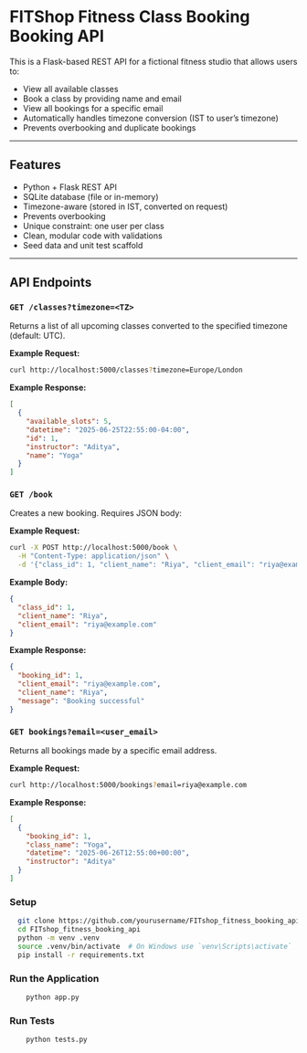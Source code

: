 # FITShop Fitness Class Booking Booking API

This is a Flask-based REST API for a fictional fitness studio that allows users to:

- View all available classes
- Book a class by providing name and email
- View all bookings for a specific email
- Automatically handles timezone conversion (IST to user’s timezone)
- Prevents overbooking and duplicate bookings

---

## Features

- Python + Flask REST API
- SQLite database (file or in-memory)
- Timezone-aware (stored in IST, converted on request)
- Prevents overbooking
- Unique constraint: one user per class
- Clean, modular code with validations
- Seed data and unit test scaffold

---

## API Endpoints

### `GET /classes?timezone=<TZ>`

Returns a list of all upcoming classes converted to the specified timezone (default: UTC).

**Example Request:**

```bash
curl http://localhost:5000/classes?timezone=Europe/London
```

**Example Response:**

```json
[
  {
    "available_slots": 5,
    "datetime": "2025-06-25T22:55:00-04:00",
    "id": 1,
    "instructor": "Aditya",
    "name": "Yoga"
  }
]

```

### `GET /book`

Creates a new booking. Requires JSON body:

**Example Request:**

```bash
curl -X POST http://localhost:5000/book \
  -H "Content-Type: application/json" \
  -d '{"class_id": 1, "client_name": "Riya", "client_email": "riya@example.com"}'

```

**Example Body:**

```json
{
  "class_id": 1,
  "client_name": "Riya",
  "client_email": "riya@example.com"
}

```

**Example Response:**

```json
{
  "booking_id": 1,
  "client_email": "riya@example.com",
  "client_name": "Riya",
  "message": "Booking successful"
}

```

### `GET bookings?email=<user_email>`

Returns all bookings made by a specific email address.

**Example Request:**

```bash
curl http://localhost:5000/bookings?email=riya@example.com
```

**Example Response:**

```json
[
  {
    "booking_id": 1,
    "class_name": "Yoga",
    "datetime": "2025-06-26T12:55:00+00:00",
    "instructor": "Aditya"
  }
]
```

### Setup

```bash
  git clone https://github.com/yourusername/FITshop_fitness_booking_api.git  
  cd FITshop_fitness_booking_api  
  python -m venv .venv  
  source .venv/bin/activate  # On Windows use `venv\Scripts\activate`  
  pip install -r requirements.txt
```

### Run the Application

```bash
    python app.py
```

### Run Tests

```bash
    python tests.py
```
